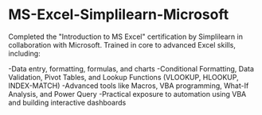 # MS-Excel-Simplilearn-Microsoft

Completed the "Introduction to MS Excel" certification by Simplilearn in collaboration with Microsoft.
Trained in core to advanced Excel skills, including:

-Data entry, formatting, formulas, and charts
-Conditional Formatting, Data Validation, Pivot Tables, and Lookup Functions (VLOOKUP, HLOOKUP, INDEX-MATCH)
-Advanced tools like Macros, VBA programming, What-If Analysis, and Power Query
-Practical exposure to automation using VBA and building interactive dashboards
